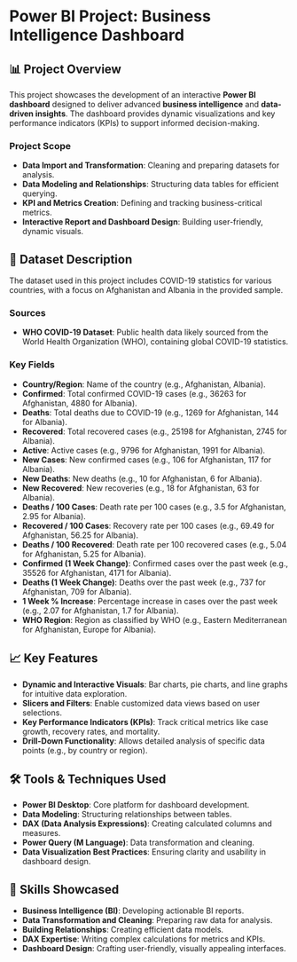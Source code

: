 # Power BI Project: Business Intelligence Dashboard

## 📊 Project Overview
This project showcases the development of an interactive **Power BI dashboard** designed to deliver advanced **business intelligence** and **data-driven insights**. The dashboard provides dynamic visualizations and key performance indicators (KPIs) to support informed decision-making.

### Project Scope
- **Data Import and Transformation**: Cleaning and preparing datasets for analysis.
- **Data Modeling and Relationships**: Structuring data tables for efficient querying.
- **KPI and Metrics Creation**: Defining and tracking business-critical metrics.
- **Interactive Report and Dashboard Design**: Building user-friendly, dynamic visuals.

## 📂 Dataset Description
The dataset used in this project includes COVID-19 statistics for various countries, with a focus on Afghanistan and Albania in the provided sample.

### Sources
- **WHO COVID-19 Dataset**: Public health data likely sourced from the World Health Organization (WHO), containing global COVID-19 statistics.  

### Key Fields
- **Country/Region**: Name of the country (e.g., Afghanistan, Albania).
- **Confirmed**: Total confirmed COVID-19 cases (e.g., 36263 for Afghanistan, 4880 for Albania).
- **Deaths**: Total deaths due to COVID-19 (e.g., 1269 for Afghanistan, 144 for Albania).
- **Recovered**: Total recovered cases (e.g., 25198 for Afghanistan, 2745 for Albania).
- **Active**: Active cases (e.g., 9796 for Afghanistan, 1991 for Albania).
- **New Cases**: New confirmed cases (e.g., 106 for Afghanistan, 117 for Albania).
- **New Deaths**: New deaths (e.g., 10 for Afghanistan, 6 for Albania).
- **New Recovered**: New recoveries (e.g., 18 for Afghanistan, 63 for Albania).
- **Deaths / 100 Cases**: Death rate per 100 cases (e.g., 3.5 for Afghanistan, 2.95 for Albania).
- **Recovered / 100 Cases**: Recovery rate per 100 cases (e.g., 69.49 for Afghanistan, 56.25 for Albania).
- **Deaths / 100 Recovered**: Death rate per 100 recovered cases (e.g., 5.04 for Afghanistan, 5.25 for Albania).
- **Confirmed (1 Week Change)**: Confirmed cases over the past week (e.g., 35526 for Afghanistan, 4171 for Albania).
- **Deaths (1 Week Change)**: Deaths over the past week (e.g., 737 for Afghanistan, 709 for Albania).
- **1 Week % Increase**: Percentage increase in cases over the past week (e.g., 2.07 for Afghanistan, 1.7 for Albania).
- **WHO Region**: Region as classified by WHO (e.g., Eastern Mediterranean for Afghanistan, Europe for Albania).

## 📈 Key Features
- **Dynamic and Interactive Visuals**: Bar charts, pie charts, and line graphs for intuitive data exploration.
- **Slicers and Filters**: Enable customized data views based on user selections.
- **Key Performance Indicators (KPIs)**: Track critical metrics like case growth, recovery rates, and mortality.
- **Drill-Down Functionality**: Allows detailed analysis of specific data points (e.g., by country or region).

## 🛠 Tools & Techniques Used
- **Power BI Desktop**: Core platform for dashboard development.
- **Data Modeling**: Structuring relationships between tables.
- **DAX (Data Analysis Expressions)**: Creating calculated columns and measures.
- **Power Query (M Language)**: Data transformation and cleaning.
- **Data Visualization Best Practices**: Ensuring clarity and usability in dashboard design.

## 🌟 Skills Showcased
- **Business Intelligence (BI)**: Developing actionable BI reports.
- **Data Transformation and Cleaning**: Preparing raw data for analysis.
- **Building Relationships**: Creating efficient data models.
- **DAX Expertise**: Writing complex calculations for metrics and KPIs.
- **Dashboard Design**: Crafting user-friendly, visually appealing interfaces.
